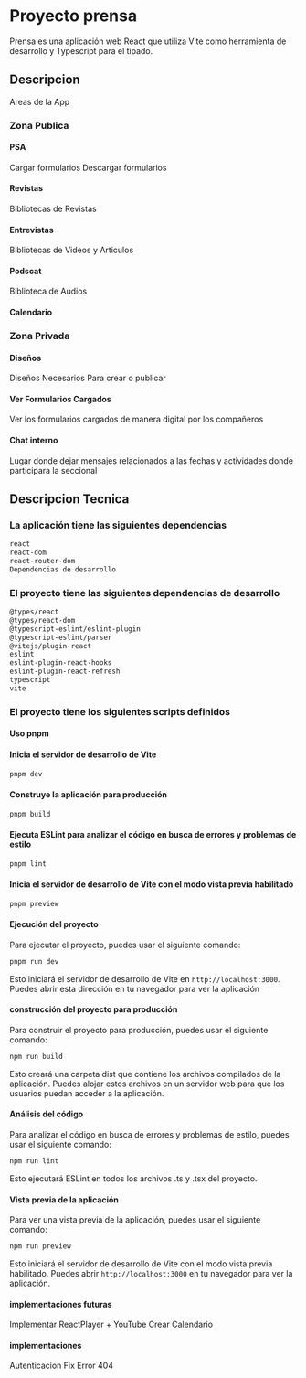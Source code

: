 # Proyecto prensa

Prensa es una aplicación web React que utiliza Vite como herramienta de desarrollo y Typescript para el tipado.

## Descripcion

Areas de la App

### Zona Publica

#### PSA

Cargar formularios
Descargar formularios

#### Revistas

Bibliotecas de Revistas

#### Entrevistas

Bibliotecas de Videos y Articulos  

#### Podscat

Biblioteca de Audios

#### Calendario

### Zona Privada

#### Diseños

Diseños Necesarios Para crear o publicar

#### Ver Formularios Cargados

Ver los formularios cargados de manera digital por los compañeros

#### Chat interno

Lugar donde dejar mensajes relacionados a las fechas y actividades donde participara la seccional

## Descripcion Tecnica

### La aplicación tiene las siguientes dependencias

```bash
react
react-dom
react-router-dom
Dependencias de desarrollo
```

### El proyecto tiene las siguientes dependencias de desarrollo

```bash
@types/react
@types/react-dom
@typescript-eslint/eslint-plugin
@typescript-eslint/parser
@vitejs/plugin-react
eslint
eslint-plugin-react-hooks
eslint-plugin-react-refresh
typescript
vite
````

### El proyecto tiene los siguientes scripts definidos

#### Uso pnpm

#### Inicia el servidor de desarrollo de Vite

```bash
pnpm dev
````

#### Construye la aplicación para producción

```bash
pnpm build
```

#### Ejecuta ESLint para analizar el código en busca de errores y problemas de estilo

```bash
pnpm lint
```

#### Inicia el servidor de desarrollo de Vite con el modo vista previa habilitado

```bash
pnpm preview
```

#### Ejecución del proyecto

Para ejecutar el proyecto, puedes usar el siguiente comando:

```bash
pnpm run dev
```

Esto iniciará el servidor de desarrollo de Vite en `http://localhost:3000`. Puedes abrir esta dirección en tu navegador para ver la aplicación

#### construcción del proyecto para producción

Para construir el proyecto para producción, puedes usar el siguiente comando:

```bash
npm run build
```

Esto creará una carpeta dist que contiene los archivos compilados de la aplicación. Puedes alojar estos archivos en un servidor web para que los usuarios puedan acceder a la aplicación.

#### Análisis del código

Para analizar el código en busca de errores y problemas de estilo, puedes usar el siguiente comando:

```bash
npm run lint
```

Esto ejecutará ESLint en todos los archivos .ts y .tsx del proyecto.

#### Vista previa de la aplicación

Para ver una vista previa de la aplicación, puedes usar el siguiente comando:

```bash
npm run preview
```

Esto iniciará el servidor de desarrollo de Vite con el modo vista previa habilitado. Puedes abrir `http://localhost:3000` en tu navegador para ver la aplicación.

#### implementaciones futuras

Implementar ReactPlayer + YouTube
Crear Calendario

#### implementaciones

Autenticacion
Fix Error 404
